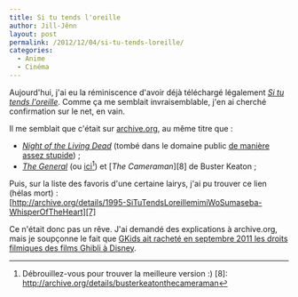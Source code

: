 ```yaml
---
title: Si tu tends l'oreille
author: Jill-Jênn
layout: post
permalink: /2012/12/04/si-tu-tends-loreille/
categories:
  - Anime
  - Cinéma
---
```

Aujourd'hui, j'ai eu la réminiscence d'avoir déjà téléchargé légalement [*Si tu tends l'oreille*][1]. Comme ça me semblait invraisemblable, j'en ai cherché confirmation sur le net, en vain.

 [1]: http://fr.wikipedia.org/wiki/Si_tu_tends_l'oreille

Il me semblait que c'était sur [archive.org][2], au même titre que :

 [2]: http://archive.org

*   [*Night of the Living Dead*][3] (tombé dans le domaine public [de manière assez stupide][4]) ;
*   [*The General*][5] (ou [ici][6][^1]) et [*The Cameraman*][8] de Buster Keaton ;

 [3]: http://archive.org/details/Night.Of.The.Living.Dead_1080p
 [4]: http://fr.wikipedia.org/wiki/La_Nuit_des_morts-vivants#Probl.C3.A8me_de_copyright
 [5]: http://archive.org/details/The_General_Buster_Keaton
 [6]: http://archive.org/details/TheGeneral1926BusterKeatonProductionUsa
 [^1]: Débrouillez-vous pour trouver la meilleure version :)
 [8]: http://archive.org/details/busterkeatonthecameraman

Puis, sur la liste des favoris d'une certaine lairys, j'ai pu trouver ce lien (hélas mort) :  
[http://archive.org/details/1995-SiTuTendsLoreillemimiWoSumaseba-WhisperOfTheHeart][7]

 [7]: http://archive.org/details/1995-SiTuTendsLoreillemimiWoSumaseba-WhisperOfTheHeart

Ce n'était donc pas un rêve. J'ai demandé des explications à archive.org, mais je soupçonne le fait que [GKids ait racheté en septembre 2011 les droits filmiques des films Ghibli à Disney][9].

 [9]: http://www.cartoonbrew.com/anime/miyazaki-in-lego-49310.html